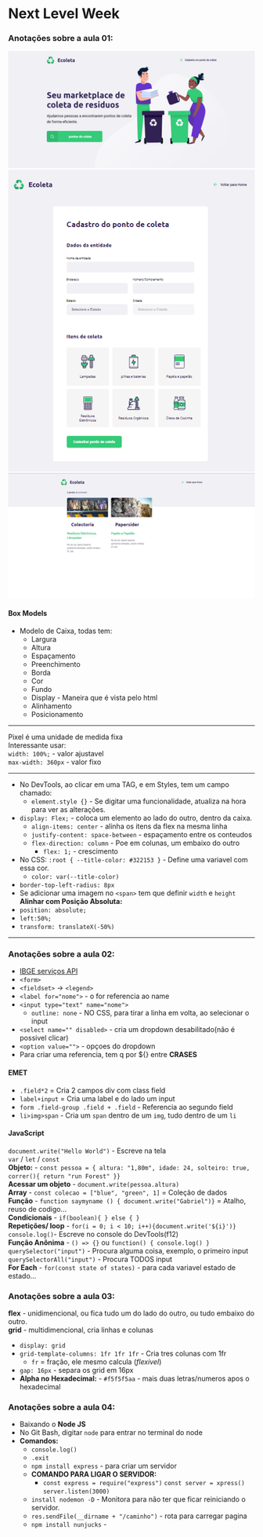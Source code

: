 # Next Level Week
### Anotações sobre a aula 01:

![Imagem WebSite](ImagemEcoleta.png)
![Imagem Formulario](Furmulario.png)
![Imagem Search](Search.png)

#### Box Models
* Modelo de Caixa, todas tem:
   * Largura
   * Altura
   * Espaçamento
   * Preenchimento
   * Borda
   * Cor
   * Fundo
   * Display - Maneira que é vista pelo html
   * Alinhamento
   * Posicionamento
---
Pixel é uma unidade de medida fixa <br>
Interessante usar: <br>
`width: 100%;` - valor ajustavel<br>
`max-width: 360px` - valor fixo

---

* No DevTools, ao clicar em uma TAG, e em Styles, tem um campo chamado: 
   * `element.style {}` - Se digitar uma funcionalidade, atualiza na hora para ver as alterações.
* `display: Flex;` - coloca um elemento ao lado do outro, dentro da caixa.
   * `align-items: center` - alinha os itens da flex na mesma linha 
   * `justify-content: space-between` - espaçamento entre os conteudos
   * `flex-direction: column` - Poe em colunas, um embaixo do outro
      * `flex: 1;` - crescimento
* No CSS: `:root { --title-color: #322153 }` - Define uma variavel com essa cor.
   * `color: var(--title-color)`
* `border-top-left-radius: 8px`
* Se adicionar uma imagem no `<span>` tem que definir `width` e `height` 
**Alinhar com Posição Absoluta:** <br>
* `position: absolute;` 
* `left:50%;`
* `transform: translateX(-50%)`
---
### Anotações sobre a aula 02:
* [IBGE serviços API](https://servicodados.ibge.gov.br/api/docs)
* `<form>`
* `<fieldset>` -> `<legend>`
* `<label for="nome">` - o for referencia ao name
* `<input type="text" name="nome">`
   * `outline: none` - NO CSS, para tirar a linha em volta, ao selecionar o input
* `<select name="" disabled>` - cria um dropdown desabilitado(não é possivel clicar)
* `<option value="">` - opçoes do  dropdown
* Para criar uma referencia, tem q por ${} entre **CRASES**

#### EMET
* `.field*2`  = Cria 2 campos div com class field
* `label+input` = Cria uma label e do lado um input
* `form .field-group .field + .field` - Referencia ao segundo field
* `li>img>span` - Cria um `span` dentro de um `img`, tudo dentro de um `li`

#### JavaScript
`document.write("Hello World")` - Escreve na tela <br>
`var` / `let` / `const` <br>
**Objeto:** - `const pessoa = { altura: "1,80m", idade: 24, solteiro: true, correr(){ return "run Forest" }}` <br>
**Acessar um objeto** - `document.write(pessoa.altura)` <br>
**Array** - `const colecao = ["blue", "green", 1]` = Coleção de dados<br>
**Função** - `function saymyname () { document.write("Gabriel")}` = Atalho, reuso de codigo... <br>
**Condicionais** - `if(boolean){ } else { }` <br>
**Repetições/ loop** - `for(i = 0; i < 10; i++){document.write('${i}')}` <br>
`console.log()`- Escreve no console do DevTools(f12) <br>
**Função Anônima** - `() => {}` ou `function() { console.log() }` <br>
`querySelector("input")` - Procura alguma coisa, exemplo, o primeiro input <br>
`querySelectorAll("input")` - Procura TODOS input <br>
**For Each** - `for(const state of states)` - para cada variavel estado de estado...

### Anotações sobre a aula 03:
**flex** - unidimencional, ou fica tudo um do lado do outro, ou tudo embaixo do outro. <br>
**grid** - multidimencional, cria linhas e colunas
* `display: grid`
* `grid-template-columns: 1fr 1fr 1fr` - Cria tres colunas com 1fr
   * `fr` = fração, ele mesmo calcula (_flexivel_)
* `gap: 16px` - separa os grid em 16px
* **Alpha no Hexadecimal:** - `#f5f5f5aa` - mais duas letras/numeros apos o hexadecimal

### Anotações sobre a aula 04:
* Baixando o **Node JS**
* No Git Bash, digitar `node` para entrar no terminal do node
* **Comandos:**
   * `console.log()`
   * `.exit`
   * `npm install express` - para criar um servidor
   * **COMANDO PARA LIGAR O SERVIDOR:**
      * `const express = require("express")`
       `const server = xpress()`
       `server.listen(3000)`
   * `install nodemon -D` - Monitora para não ter que ficar reiniciando o servidor.
   * `res.sendFile(__dirname + "/caminho")` - rota para carregar pagina
   * `npm install nunjucks` - 
